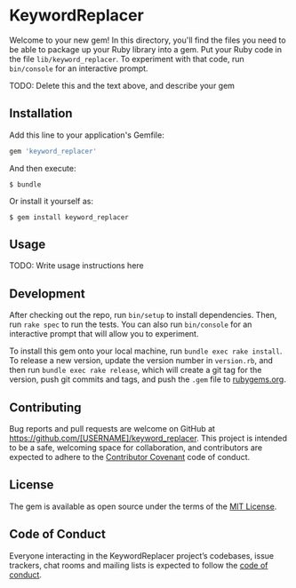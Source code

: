 # KeywordReplacer

Welcome to your new gem! In this directory, you'll find the files you need to be able to package up your Ruby library into a gem. Put your Ruby code in the file `lib/keyword_replacer`. To experiment with that code, run `bin/console` for an interactive prompt.

TODO: Delete this and the text above, and describe your gem

## Installation

Add this line to your application's Gemfile:

```ruby
gem 'keyword_replacer'
```

And then execute:

    $ bundle

Or install it yourself as:

    $ gem install keyword_replacer

## Usage

TODO: Write usage instructions here

## Development

After checking out the repo, run `bin/setup` to install dependencies. Then, run `rake spec` to run the tests. You can also run `bin/console` for an interactive prompt that will allow you to experiment.

To install this gem onto your local machine, run `bundle exec rake install`. To release a new version, update the version number in `version.rb`, and then run `bundle exec rake release`, which will create a git tag for the version, push git commits and tags, and push the `.gem` file to [rubygems.org](https://rubygems.org).

## Contributing

Bug reports and pull requests are welcome on GitHub at https://github.com/[USERNAME]/keyword_replacer. This project is intended to be a safe, welcoming space for collaboration, and contributors are expected to adhere to the [Contributor Covenant](http://contributor-covenant.org) code of conduct.

## License

The gem is available as open source under the terms of the [MIT License](https://opensource.org/licenses/MIT).

## Code of Conduct

Everyone interacting in the KeywordReplacer project’s codebases, issue trackers, chat rooms and mailing lists is expected to follow the [code of conduct](https://github.com/[USERNAME]/keyword_replacer/blob/master/CODE_OF_CONDUCT.md).
